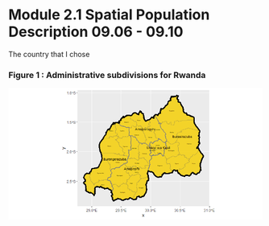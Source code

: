 # Module 2.1 Spatial Population Description 09.06 - 09.10

The country that I chose 

### Figure 1 : Administrative subdivisions for Rwanda 

<img src="./rwanda.png" />

